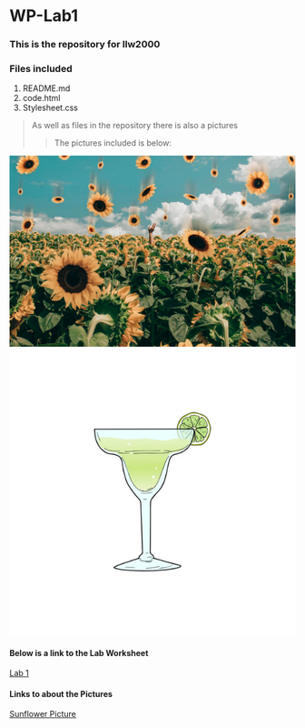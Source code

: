 # WP-Lab1

### This is the repository for llw2000

### Files included
1. README.md
2. code.html
3. Stylesheet.css
  
> As well as files in the repository there is also a pictures
> > The pictures included is below:

![Sunflower](/sunflower1.jpg "sunflower")
![Cocktail](/COCKTAIL.jpg "cocktail")



#### Below is a link to the Lab Worksheet
[Lab 1](https://canvas.hw.ac.uk/courses/5395/assignments/44108)

#### Links to about the Pictures
[Sunflower Picture](SunflowerPic.md) 


